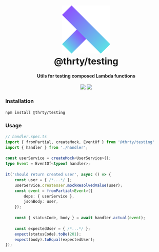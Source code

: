 <h1 align="center">
  <img src="../../assets/logo.svg" alt="thirty" width="150">
  <br>
  @thrty/testing
  <br>
</h1>

<h4 align="center">Utils for testing composed Lambda functions</h4>

<p align="center">
    <img src="https://img.shields.io/npm/v/@thrty/testing.svg">
    <img src="https://github.com/thrty-org/thrty/actions/workflows/checks.yml/badge.svg">
</p>

### Installation

```shell script
npm install @thrty/testing
```

### Usage

```typescript
// handler.spec.ts
import { fromPartial, createMock, EventOf } from '@thrty/testing'
import { handler } from './handler';

const userService = createMock<UserService>();
type Event = EventOf<typeof handler>;

it('should return created user', async () => {
    const user = { /*...*/ };
    userService.createUser.mockResolvedValue(user);
    const event = fromPartial<Event>({
        deps: { userService },
        jsonBody: user,
    });

    const { statusCode, body } = await handler.actual(event);

    const expectedUser = { /*...*/ };
    expect(statusCode).toBe(201);
    expect(body).toEqual(expectedUser);
});
```